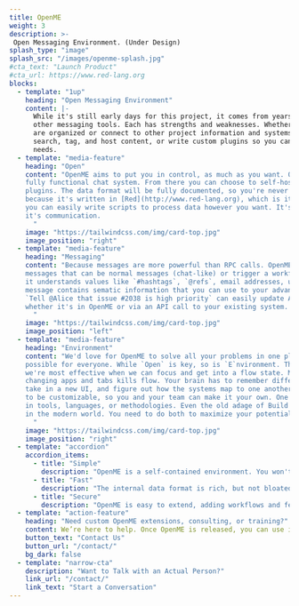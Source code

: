 ```yaml
---
title: OpenME
weight: 3
description: >-
 Open Messaging Environment. (Under Design)
splash_type: "image"
splash_src: "/images/openme-splash.jpg"
#cta_text: "Launch Product"
#cta_url: https://www.red-lang.org
blocks:
  - template: "1up"
    heading: "Open Messaging Environment"
    content: |-
      While it's still early days for this project, it comes from years of experience with
      other messaging tools. Each has strengths and weaknesses. Whether it's how discussions
      are organized or connect to other project information and systems, let you easily
      search, tag, and host content, or write custom plugins so you can make it fit your
      needs.
  - template: "media-feature"
    heading: "Open"
    content: "OpenME aims to put you in control, as much as you want. Out of the box it's a
    fully functional chat system. From there you can choose to self-host and build or buy
    plugins. The data format will be fully documented, so you're never locked in, and 
    because it's written in [Red](http://www.red-lang.org), which is its own data format,
    you can easily write scripts to process data however you want. It's not just chat,
    it's communication.
      "
    image: "https://tailwindcss.com/img/card-top.jpg"
    image_position: "right"
  - template: "media-feature"
    heading: "Messaging"
    content: "Because messages are more powerful than RPC calls. OpenME will allow sending
    messages that can be normal messages (chat-like) or trigger a workflow or task. Because
    it understands values like `#hashtags`, `@refs`, email addresses, urls, and more, every 
    message contains sematic information that you can use to your advantage. A chat message like 
    `Tell @Alice that issue #2038 is high priority` can easily update Alice's task list,
    whether it's in OpenME or via an API call to your existing system.
      "
    image: "https://tailwindcss.com/img/card-top.jpg"
    image_position: "left"
  - template: "media-feature"
    heading: "Environment"
    content: "We'd love for OpenME to solve all your problems in one place, but that's not
    possible for everyone. While `Open` is key, so is `E`nvironment. The idea is that
    we're most effective when we can focus and get into a flow state. Multitasking and 
    changing apps and tabs kills flow. Your brain has to remember different keystrokes,
    take in a new UI, and figure out how the systems map to one another. OpenME is designed
    to be customizable, so you and your team can make it your own. One size does not fit all,
    in tools, languages, or methodologies. Even the old adage of Build vs Buy doesn't hold up
    in the modern world. You need to do both to maximize your potential.
      "
    image: "https://tailwindcss.com/img/card-top.jpg"
    image_position: "right"
  - template: "accordion"
    accordion_items:
      - title: "Simple"
        description: "OpenME is a self-contained environment. You won't need to install other software or databases to make it work. From there, you can choose to store data in an open format for longevity and access from other tools, binary format for speed, or fully encrypted for maximum security. You control who has access, without the need for a PhD in cryptography or a computer science degree."
      - title: "Fast"
        description: "The internal data format is rich, but not bloated. More capable than JSON, to describe real world information directly, but not bloated and human hostile like XML. All that means messages are smaller to transmit and faster to encode and decode. But we put people first, and don't over-optimize. It only needs to be faster than you, not faster than light."
      - title: "Secure"
        description: "OpenME is easy to extend, adding workflows and features you need. Mold it to your needs, seamlessly with plugins, or with calls to external APIs. In the OpenME universe, each \"world\" is separate and secure from others. In a trusted world things can go faster, but to communicate with other worlds you send messages. Those messages can be treated as passive content, or as code and commands. But this is not your ancestor's `eval`. Messages are dialected DSLs (Domain Specific Langauges), which gives you complete control over what they are allowed to do, or not."
  - template: "action-feature"
    heading: "Need custom OpenME extensions, consulting, or training?"
    content: We’re here to help. Once OpenME is released, you can use it directly to contact us.
    button_text: "Contact Us"
    button_url: "/contact/"
    bg_dark: false
  - template: "narrow-cta"
    description: "Want to Talk with an Actual Person?"
    link_url: "/contact/"
    link_text: "Start a Conversation"
---
```

